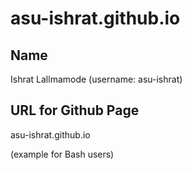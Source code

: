 # asu-ishrat.github.io
## Name 

Ishrat Lallmamode (username: asu-ishrat)

## URL for Github Page 

asu-ishrat.github.io 

(example for Bash users)